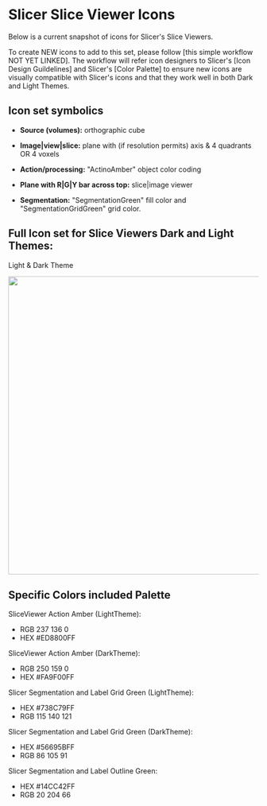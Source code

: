 # Slicer Slice Viewer Icons

Below is a current snapshot of icons for Slicer's Slice Viewers. 

To create NEW icons to add to this set, please follow [this simple workflow NOT YET LINKED]. The workflow will refer icon designers to Slicer's [Icon Design Guildelines] and Slicer's [Color Palette] to ensure new icons are visually compatible with Slicer's icons and that they work well in both Dark and Light Themes.

## Icon set symbolics

* **Source (volumes):** orthographic cube

* **Image|view|slice:** plane with (if resolution permits) axis & 4 quadrants OR 4 voxels 

* **Action/processing:** "ActinoAmber" object color coding

* **Plane with R|G|Y bar across top:** slice|image viewer

* **Segmentation:** "SegmentationGreen" fill color and "SegmentationGridGreen" grid color.

## Full Icon set for Slice Viewers Dark and Light Themes:

Light & Dark Theme 

<img src="https://github.com/user-attachments/assets/0589bf3a-0e70-4c8d-9c64-1bb820b18038" width="600">

## Specific Colors included Palette

SliceViewer Action Amber (LightTheme):
* RGB 237 136 0
* HEX #ED8800FF

SliceViewer Action Amber (DarkTheme):
* RGB 250 159 0
* HEX #FA9F00FF

Slicer Segmentation and Label Grid Green (LightTheme):
* HEX #738C79FF
* RGB 115 140 121

Slicer Segmentation and Label Grid Green (DarkTheme):
* HEX #56695BFF
* RGB 86 105 91

Slicer Segmentation and Label Outline Green:
* HEX #14CC42FF
* RGB 20 204 66 

